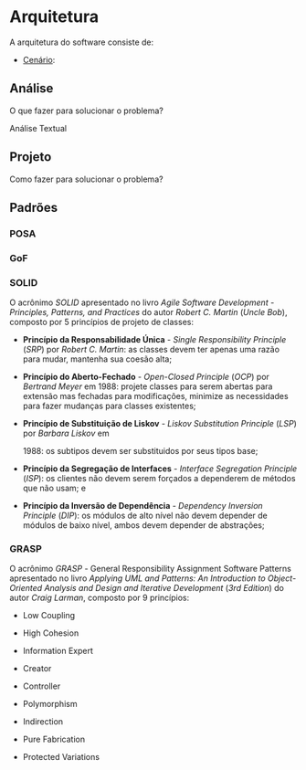 # Arquitetura

A arquitetura do software consiste de:

* [Cenário](arquitetura/cenário.md): 

## Análise

O que fazer para solucionar o problema?

Análise Textual

## Projeto

Como fazer para solucionar o problema?

## Padrões

### POSA

### GoF

### SOLID

O acrônimo _SOLID_ apresentado no livro _Agile Software Development - Principles, Patterns, and Practices_ do autor _Robert C. Martin_ \(_Uncle Bob_\), composto por 5 princípios de projeto de classes:

* **Princípio da Responsabilidade Única** - _Single Responsibility Principle_ \(_SRP_\) por _Robert C. Martin_: as classes devem ter apenas uma razão para mudar, mantenha sua coesão alta;

* **Princípio do Aberto-Fechado** - _Open-Closed Principle_ \(_OCP_\) por _Bertrand Meyer_ em 1988: projete classes para serem abertas para extensão mas fechadas para modificações, minimize as necessidades para fazer mudanças para classes existentes;


* **Princípio de Substituição de Liskov** - _Liskov Substitution Principle_ \(_LSP_\) por _Barbara Liskov_ em

  1988: os subtipos devem ser substituidos por seus tipos base;


* **Princípio da Segregação de Interfaces** - _Interface Segregation Principle_ \(_ISP_\): os clientes não devem serem forçados a dependerem de métodos que não usam; e

* **Princípio da Inversão de Dependência** - _Dependency Inversion Principle_ \(_DIP_\): os módulos de alto nível não devem depender de módulos de baixo nível, ambos devem depender de abstrações;


### GRASP

O acrônimo _GRASP_ - General Responsibility Assignment Software Patterns apresentado no livro _Applying UML and Patterns: An Introduction to Object-Oriented Analysis and Design and Iterative Development_ \(_3rd Edition_\) do autor _Craig Larman_, composto por 9 princípios:

* Low Coupling

* High Cohesion

* Information Expert

* Creator

* Controller

* Polymorphism

* Indirection

* Pure Fabrication

* Protected Variations


